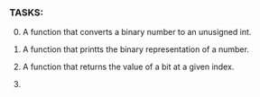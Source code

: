 ### TASKS:

0. A function that converts a binary number to an unusigned int.

1. A function that printts the binary representation of a number.

2. A function that returns the value of a bit at a given index.

3. 
